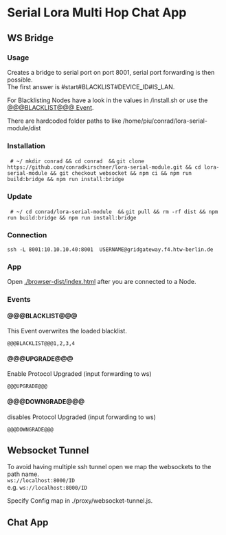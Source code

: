 # Serial Lora Multi Hop Chat App 

## WS Bridge
### Usage
Creates a bridge to serial port on port 8001, serial port forwarding is then possible.  
The first answer is #start#BLACKLIST#DEVICE_ID#IS_LAN.  


For Blacklisting Nodes have a look in the values in /install.sh or use the [@@@BLACKLIST@@@ Event](#Events).  

There are hardcoded folder paths to like /home/piu/conrad/lora-serial-module/dist
### Installation
``` # ~/ mkdir conrad && cd conrad  &&```
``` git clone https://github.com/conradkirschner/lora-serial-module.git && cd lora-serial-module && git checkout websocket && npm ci && npm run build:bridge && npm run install:bridge ```

### Update
``` # ~/ cd conrad/lora-serial-module  &&```
``` git pull && rm -rf dist && npm run build:bridge && npm run install:bridge ```

### Connection
``` ssh -L 8001:10.10.10.40:8001  USERNAME@gridgateway.f4.htw-berlin.de ```
### App

Open [./browser-dist/index.html](./browser-dist/index.html) after you are connected to a Node.

### Events
#### @@@BLACKLIST@@@
This Event overwrites the loaded blacklist.  

```@@@BLACKLIST@@@1,2,3,4```


#### @@@UPGRADE@@@
Enable Protocol Upgraded (input forwarding to ws)

```@@@UPGRADE@@@```

#### @@@DOWNGRADE@@@
disables Protocol Upgraded (input forwarding to ws)

```@@@DOWNGRADE@@@```

## Websocket Tunnel 

To avoid having multiple ssh tunnel open we map the websockets to the path name.  
```ws://localhost:8000/ID```  
e.g. ```ws://localhost:8000/ID```  

Specify Config map in ./proxy/websocket-tunnel.js. 

## Chat App
### 
